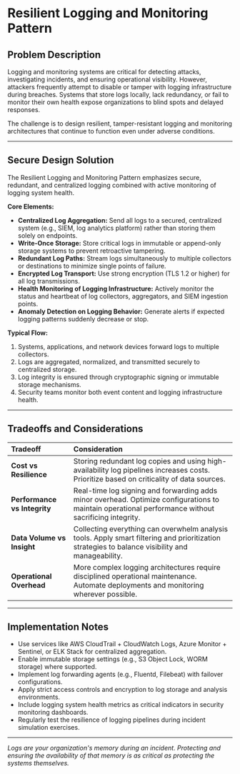 # Resilient Logging and Monitoring Pattern

## Problem Description

Logging and monitoring systems are critical for detecting attacks, investigating incidents, and ensuring operational visibility. However, attackers frequently attempt to disable or tamper with logging infrastructure during breaches. Systems that store logs locally, lack redundancy, or fail to monitor their own health expose organizations to blind spots and delayed responses.

The challenge is to design resilient, tamper-resistant logging and monitoring architectures that continue to function even under adverse conditions.

---

## Secure Design Solution

The Resilient Logging and Monitoring Pattern emphasizes secure, redundant, and centralized logging combined with active monitoring of logging system health.

**Core Elements:**
- **Centralized Log Aggregation:** Send all logs to a secured, centralized system (e.g., SIEM, log analytics platform) rather than storing them solely on endpoints.
- **Write-Once Storage:** Store critical logs in immutable or append-only storage systems to prevent retroactive tampering.
- **Redundant Log Paths:** Stream logs simultaneously to multiple collectors or destinations to minimize single points of failure.
- **Encrypted Log Transport:** Use strong encryption (TLS 1.2 or higher) for all log transmissions.
- **Health Monitoring of Logging Infrastructure:** Actively monitor the status and heartbeat of log collectors, aggregators, and SIEM ingestion points.
- **Anomaly Detection on Logging Behavior:** Generate alerts if expected logging patterns suddenly decrease or stop.

**Typical Flow:**
1. Systems, applications, and network devices forward logs to multiple collectors.
2. Logs are aggregated, normalized, and transmitted securely to centralized storage.
3. Log integrity is ensured through cryptographic signing or immutable storage mechanisms.
4. Security teams monitor both event content and logging infrastructure health.

---

## Tradeoffs and Considerations

| Tradeoff | Consideration |
|:---------|:--------------|
| **Cost vs Resilience** | Storing redundant log copies and using high-availability log pipelines increases costs. Prioritize based on criticality of data sources. |
| **Performance vs Integrity** | Real-time log signing and forwarding adds minor overhead. Optimize configurations to maintain operational performance without sacrificing integrity. |
| **Data Volume vs Insight** | Collecting everything can overwhelm analysis tools. Apply smart filtering and prioritization strategies to balance visibility and manageability. |
| **Operational Overhead** | More complex logging architectures require disciplined operational maintenance. Automate deployments and monitoring wherever possible. |

---

## Implementation Notes

- Use services like AWS CloudTrail + CloudWatch Logs, Azure Monitor + Sentinel, or ELK Stack for centralized aggregation.
- Enable immutable storage settings (e.g., S3 Object Lock, WORM storage) where supported.
- Implement log forwarding agents (e.g., Fluentd, Filebeat) with failover configurations.
- Apply strict access controls and encryption to log storage and analysis environments.
- Include logging system health metrics as critical indicators in security monitoring dashboards.
- Regularly test the resilience of logging pipelines during incident simulation exercises.

---

*Logs are your organization's memory during an incident. Protecting and ensuring the availability of that memory is as critical as protecting the systems themselves.*


